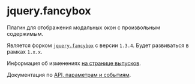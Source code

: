 # jquery.fancybox

Плагин для отображения модальных окон с произвольным содержимым.

Является форком [`jquery.fancybox`](http://fancybox.net/) с версии `1.3.4`.
Будет развиваться в рамках `1.x.x`.

Информация об изменениях [на странице выпусков](https://github.com/samson-int/jquery.fancybox/releases).

Документация по [API, параметрам и событиям](api.md).
